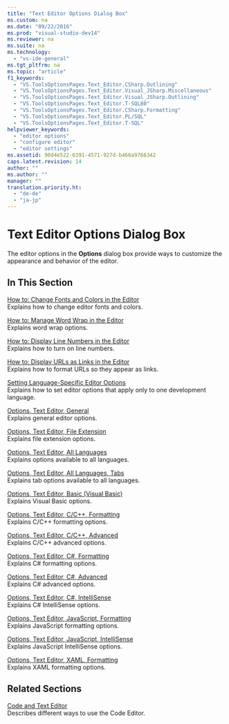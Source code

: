 ```yaml
---
title: "Text Editor Options Dialog Box"
ms.custom: na
ms.date: "09/22/2016"
ms.prod: "visual-studio-dev14"
ms.reviewer: na
ms.suite: na
ms.technology: 
  - "vs-ide-general"
ms.tgt_pltfrm: na
ms.topic: "article"
f1_keywords: 
  - "VS.ToolsOptionsPages.Text_Editor.CSharp.Outlining"
  - "VS.ToolsOptionsPages.Text_Editor.Visual_JSharp.Miscellaneous"
  - "VS.ToolsOptionsPages.Text_Editor.Visual_JSharp.Outlining"
  - "VS.ToolsOptionsPages.Text_Editor.T-SQL80"
  - "VS.ToolsOptionsPages.Text_Editor.CSharp.Formatting"
  - "VS.ToolsOptionsPages.Text_Editor.PL/SQL"
  - "VS.ToolsOptionsPages.Text_Editor.T-SQL"
helpviewer_keywords: 
  - "editor options"
  - "configure editor"
  - "editor settings"
ms.assetid: 90d4e522-6391-4571-927d-b466a9766342
caps.latest.revision: 14
author: ""
ms.author: ""
manager: ""
translation.priority.ht: 
  - "de-de"
  - "ja-jp"
---
```

# Text Editor Options Dialog Box
The editor options in the **Options** dialog box provide ways to customize the appearance and behavior of the editor.  
  
## In This Section  
 [How to: Change Fonts and Colors in the Editor](../vs140/how-to--change-fonts-and-colors-in-the-editor.md)  
 Explains how to change editor fonts and colors.  
  
 [How to: Manage Word Wrap in the Editor](../vs140/how-to--manage-word-wrap-in-the-editor.md)  
 Explains word wrap options.  
  
 [How to: Display Line Numbers in the Editor](../vs140/how-to--display-line-numbers-in-the-editor.md)  
 Explains how to turn on line numbers.  
  
 [How to: Display URLs as Links in the Editor](../vs140/how-to--display-urls-as-links-in-the-editor.md)  
 Explains how to format URLs so they appear as links.  
  
 [Setting Language-Specific Editor Options](../vs140/setting-language-specific-editor-options.md)  
 Explains how to set editor options that apply only to one development language.  
  
 [Options, Text Editor, General](../vs140/options--text-editor--general.md)  
 Explains general editor options.  
  
 [Options, Text Editor, File Extension](../vs140/options--text-editor--file-extension.md)  
 Explains file extension options.  
  
 [Options, Text Editor, All Languages](../vs140/options--text-editor--all-languages.md)  
 Explains options available to all languages.  
  
 [Options, Text Editor, All Languages, Tabs](../vs140/options--text-editor--all-languages--tabs.md)  
 Explains tab options available to all languages.  
  
 [Options, Text Editor, Basic (Visual Basic)](../vs140/options--text-editor--basic--visual-basic-.md)  
 Explains Visual Basic options.  
  
 [Options, Text Editor, C/C++, Formatting](../vs140/options--text-editor--c-c----formatting.md)  
 Explains C/C++ formatting options.  
  
 [Options, Text Editor, C/C++, Advanced](../vs140/options--text-editor--c-c----advanced.md)  
 Explains C/C++ advanced options.  
  
 [Options, Text Editor, C#, Formatting](../vs140/options--text-editor--csharp--formatting.md)  
 Explains C# formatting options.  
  
 [Options, Text Editor, C#, Advanced](../vs140/options--text-editor--csharp--advanced.md)  
 Explains C# advanced options.  
  
 [Options, Text Editor, C#, IntelliSense](../vs140/options--text-editor--csharp--intellisense.md)  
 Explains C# IntelliSense options.  
  
 [Options, Text Editor, JavaScript, Formatting](../vs140/options--text-editor--javascript--formatting.md)  
 Explains JavaScript formatting options.  
  
 [Options, Text Editor, JavaScript, IntelliSense](../vs140/options--text-editor--javascript--intellisense.md)  
 Explains JavaScript IntelliSense options.  
  
 [Options, Text Editor, XAML, Formatting](../vs140/options--text-editor--xaml--formatting.md)  
 Explains XAML formatting options.  
  
## Related Sections  
 [Code and Text Editor](../vs140/writing-code-in-the-code-and-text-editor.md)  
 Describes different ways to use the Code Editor.